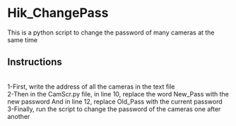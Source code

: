 # Hik_ChangePass
This is a python script to change the password of many cameras at the same time


<h2>Instructions</h2>
<br>
1-First, write the address of all the cameras in the text file<br>
2-Then in the CamScr.py file, in line 10, replace the word New_Pass with the new password And in line 12, replace Old_Pass with the current password<br>
3-Finally, run the script to change the password of the cameras one after another<br>
